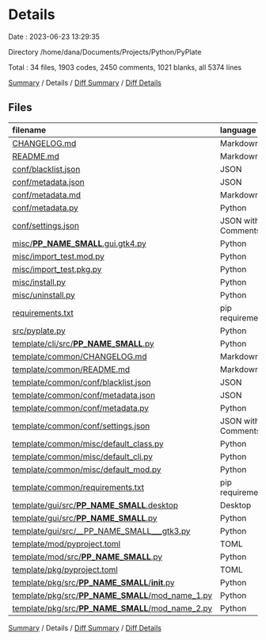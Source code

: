 # Details

Date : 2023-06-23 13:29:35

Directory /home/dana/Documents/Projects/Python/PyPlate

Total : 34 files,  1903 codes, 2450 comments, 1021 blanks, all 5374 lines

[Summary](results.md) / Details / [Diff Summary](diff.md) / [Diff Details](diff-details.md)

## Files
| filename | language | code | comment | blank | total |
| :--- | :--- | ---: | ---: | ---: | ---: |
| [CHANGELOG.md](/CHANGELOG.md) | Markdown | 0 | 0 | 1 | 1 |
| [README.md](/README.md) | Markdown | 45 | 13 | 17 | 75 |
| [conf/blacklist.json](/conf/blacklist.json) | JSON | 0 | 0 | 1 | 1 |
| [conf/metadata.json](/conf/metadata.json) | JSON | 8 | 0 | 0 | 8 |
| [conf/metadata.md](/conf/metadata.md) | Markdown | 27 | 0 | 14 | 41 |
| [conf/metadata.py](/conf/metadata.py) | Python | 459 | 327 | 174 | 960 |
| [conf/settings.json](/conf/settings.json) | JSON with Comments | 0 | 0 | 1 | 1 |
| [misc/__PP_NAME_SMALL__.gui.gtk4.py](/misc/__PP_NAME_SMALL__.gui.gtk4.py) | Python | 36 | 80 | 36 | 152 |
| [misc/import_test.mod.py](/misc/import_test.mod.py) | Python | 0 | 31 | 12 | 43 |
| [misc/import_test.pkg.py](/misc/import_test.pkg.py) | Python | 0 | 29 | 14 | 43 |
| [misc/install.py](/misc/install.py) | Python | 26 | 42 | 13 | 81 |
| [misc/uninstall.py](/misc/uninstall.py) | Python | 20 | 42 | 13 | 75 |
| [requirements.txt](/requirements.txt) | pip requirements | 34 | 0 | 1 | 35 |
| [src/pyplate.py](/src/pyplate.py) | Python | 265 | 328 | 135 | 728 |
| [template/cli/src/__PP_NAME_SMALL__.py](/template/cli/src/__PP_NAME_SMALL__.py) | Python | 56 | 150 | 57 | 263 |
| [template/common/CHANGELOG.md](/template/common/CHANGELOG.md) | Markdown | 0 | 0 | 1 | 1 |
| [template/common/README.md](/template/common/README.md) | Markdown | 59 | 21 | 14 | 94 |
| [template/common/conf/blacklist.json](/template/common/conf/blacklist.json) | JSON | 0 | 0 | 1 | 1 |
| [template/common/conf/metadata.json](/template/common/conf/metadata.json) | JSON | 8 | 0 | 0 | 8 |
| [template/common/conf/metadata.py](/template/common/conf/metadata.py) | Python | 535 | 368 | 199 | 1102 |
| [template/common/conf/settings.json](/template/common/conf/settings.json) | JSON with Comments | 0 | 0 | 1 | 1 |
| [template/common/misc/default_class.py](/template/common/misc/default_class.py) | Python | 13 | 91 | 22 | 126 |
| [template/common/misc/default_cli.py](/template/common/misc/default_cli.py) | Python | 18 | 100 | 30 | 148 |
| [template/common/misc/default_mod.py](/template/common/misc/default_mod.py) | Python | 5 | 57 | 13 | 75 |
| [template/common/requirements.txt](/template/common/requirements.txt) | pip requirements | 0 | 0 | 1 | 1 |
| [template/gui/src/__PP_NAME_SMALL__.desktop](/template/gui/src/__PP_NAME_SMALL__.desktop) | Desktop | 12 | 8 | 3 | 23 |
| [template/gui/src/__PP_NAME_SMALL__.py](/template/gui/src/__PP_NAME_SMALL__.py) | Python | 64 | 157 | 64 | 285 |
| [template/gui/src/__PP_NAME_SMALL___gtk3.py](/template/gui/src/__PP_NAME_SMALL___gtk3.py) | Python | 153 | 406 | 130 | 689 |
| [template/mod/pyproject.toml](/template/mod/pyproject.toml) | TOML | 21 | 8 | 5 | 34 |
| [template/mod/src/__PP_NAME_SMALL__.py](/template/mod/src/__PP_NAME_SMALL__.py) | Python | 5 | 57 | 13 | 75 |
| [template/pkg/pyproject.toml](/template/pkg/pyproject.toml) | TOML | 21 | 8 | 5 | 34 |
| [template/pkg/src/__PP_NAME_SMALL__/__init__.py](/template/pkg/src/__PP_NAME_SMALL__/__init__.py) | Python | 3 | 13 | 4 | 20 |
| [template/pkg/src/__PP_NAME_SMALL__/mod_name_1.py](/template/pkg/src/__PP_NAME_SMALL__/mod_name_1.py) | Python | 5 | 57 | 13 | 75 |
| [template/pkg/src/__PP_NAME_SMALL__/mod_name_2.py](/template/pkg/src/__PP_NAME_SMALL__/mod_name_2.py) | Python | 5 | 57 | 13 | 75 |

[Summary](results.md) / Details / [Diff Summary](diff.md) / [Diff Details](diff-details.md)